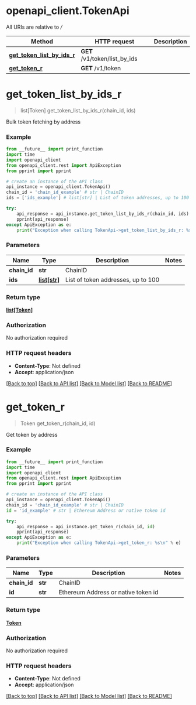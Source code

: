# openapi_client.TokenApi

All URIs are relative to */*

Method | HTTP request | Description
------------- | ------------- | -------------
[**get_token_list_by_ids_r**](TokenApi.md#get_token_list_by_ids_r) | **GET** /v1/token/list_by_ids | 
[**get_token_r**](TokenApi.md#get_token_r) | **GET** /v1/token | 

# **get_token_list_by_ids_r**
> list[Token] get_token_list_by_ids_r(chain_id, ids)



Bulk token fetching by address

### Example
```python
from __future__ import print_function
import time
import openapi_client
from openapi_client.rest import ApiException
from pprint import pprint

# create an instance of the API class
api_instance = openapi_client.TokenApi()
chain_id = 'chain_id_example' # str | ChainID
ids = ['ids_example'] # list[str] | List of token addresses, up to 100

try:
    api_response = api_instance.get_token_list_by_ids_r(chain_id, ids)
    pprint(api_response)
except ApiException as e:
    print("Exception when calling TokenApi->get_token_list_by_ids_r: %s\n" % e)
```

### Parameters

Name | Type | Description  | Notes
------------- | ------------- | ------------- | -------------
 **chain_id** | **str**| ChainID | 
 **ids** | [**list[str]**](str.md)| List of token addresses, up to 100 | 

### Return type

[**list[Token]**](Token.md)

### Authorization

No authorization required

### HTTP request headers

 - **Content-Type**: Not defined
 - **Accept**: application/json

[[Back to top]](#) [[Back to API list]](../README.md#documentation-for-api-endpoints) [[Back to Model list]](../README.md#documentation-for-models) [[Back to README]](../README.md)

# **get_token_r**
> Token get_token_r(chain_id, id)



Get token by address

### Example
```python
from __future__ import print_function
import time
import openapi_client
from openapi_client.rest import ApiException
from pprint import pprint

# create an instance of the API class
api_instance = openapi_client.TokenApi()
chain_id = 'chain_id_example' # str | ChainID
id = 'id_example' # str | Ethereum Address or native token id

try:
    api_response = api_instance.get_token_r(chain_id, id)
    pprint(api_response)
except ApiException as e:
    print("Exception when calling TokenApi->get_token_r: %s\n" % e)
```

### Parameters

Name | Type | Description  | Notes
------------- | ------------- | ------------- | -------------
 **chain_id** | **str**| ChainID | 
 **id** | **str**| Ethereum Address or native token id | 

### Return type

[**Token**](Token.md)

### Authorization

No authorization required

### HTTP request headers

 - **Content-Type**: Not defined
 - **Accept**: application/json

[[Back to top]](#) [[Back to API list]](../README.md#documentation-for-api-endpoints) [[Back to Model list]](../README.md#documentation-for-models) [[Back to README]](../README.md)

